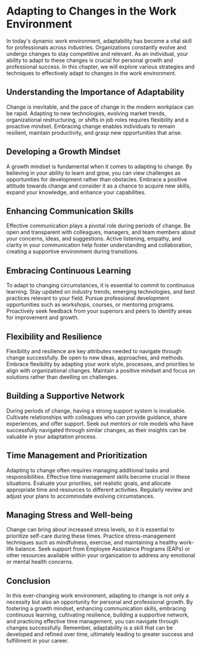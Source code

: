 Adapting to Changes in the Work Environment
======================================================

In today's dynamic work environment, adaptability has become a vital skill for professionals across industries. Organizations constantly evolve and undergo changes to stay competitive and relevant. As an individual, your ability to adapt to these changes is crucial for personal growth and professional success. In this chapter, we will explore various strategies and techniques to effectively adapt to changes in the work environment.

Understanding the Importance of Adaptability
--------------------------------------------

Change is inevitable, and the pace of change in the modern workplace can be rapid. Adapting to new technologies, evolving market trends, organizational restructuring, or shifts in job roles requires flexibility and a proactive mindset. Embracing change enables individuals to remain resilient, maintain productivity, and grasp new opportunities that arise.

Developing a Growth Mindset
---------------------------

A growth mindset is fundamental when it comes to adapting to change. By believing in your ability to learn and grow, you can view challenges as opportunities for development rather than obstacles. Embrace a positive attitude towards change and consider it as a chance to acquire new skills, expand your knowledge, and enhance your capabilities.

Enhancing Communication Skills
------------------------------

Effective communication plays a pivotal role during periods of change. Be open and transparent with colleagues, managers, and team members about your concerns, ideas, and suggestions. Active listening, empathy, and clarity in your communication help foster understanding and collaboration, creating a supportive environment during transitions.

Embracing Continuous Learning
-----------------------------

To adapt to changing circumstances, it is essential to commit to continuous learning. Stay updated on industry trends, emerging technologies, and best practices relevant to your field. Pursue professional development opportunities such as workshops, courses, or mentoring programs. Proactively seek feedback from your superiors and peers to identify areas for improvement and growth.

Flexibility and Resilience
--------------------------

Flexibility and resilience are key attributes needed to navigate through change successfully. Be open to new ideas, approaches, and methods. Embrace flexibility by adapting your work style, processes, and priorities to align with organizational changes. Maintain a positive mindset and focus on solutions rather than dwelling on challenges.

Building a Supportive Network
-----------------------------

During periods of change, having a strong support system is invaluable. Cultivate relationships with colleagues who can provide guidance, share experiences, and offer support. Seek out mentors or role models who have successfully navigated through similar changes, as their insights can be valuable in your adaptation process.

Time Management and Prioritization
----------------------------------

Adapting to change often requires managing additional tasks and responsibilities. Effective time management skills become crucial in these situations. Evaluate your priorities, set realistic goals, and allocate appropriate time and resources to different activities. Regularly review and adjust your plans to accommodate evolving circumstances.

Managing Stress and Well-being
------------------------------

Change can bring about increased stress levels, so it is essential to prioritize self-care during these times. Practice stress-management techniques such as mindfulness, exercise, and maintaining a healthy work-life balance. Seek support from Employee Assistance Programs (EAPs) or other resources available within your organization to address any emotional or mental health concerns.

Conclusion
----------

In this ever-changing work environment, adapting to change is not only a necessity but also an opportunity for personal and professional growth. By fostering a growth mindset, enhancing communication skills, embracing continuous learning, cultivating resilience, building a supportive network, and practicing effective time management, you can navigate through changes successfully. Remember, adaptability is a skill that can be developed and refined over time, ultimately leading to greater success and fulfillment in your career.
